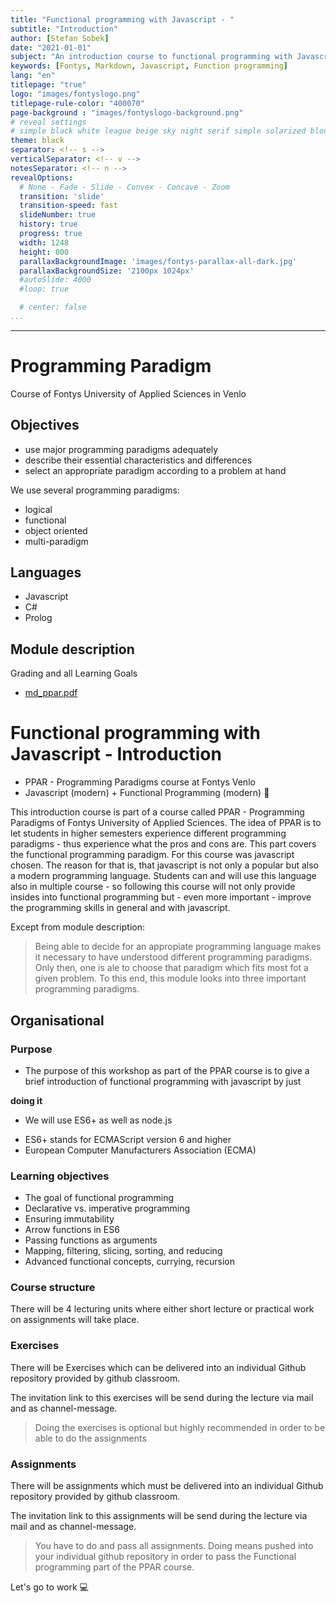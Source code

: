 ```yaml
---
title: "Functional programming with Javascript - "
subtitle: "Introduction"
author: [Stefan Sobek]
date: "2021-01-01"
subject: "An introduction course to functional programming with Javascript"
keywords: [Fontys, Markdown, Javascript, Function programming]
lang: "en"
titlepage: "true"
logo: "images/fontyslogo.png"
titlepage-rule-color: "400070"
page-background : "images/fontyslogo-background.png"
# reveal settings
# simple black white league beige sky night serif simple solarized blood moon
theme: black
separator: <!-- s -->
verticalSeparator: <!-- v -->
notesSeparator: <!-- n -->
revealOptions:
  # None - Fade - Slide - Convex - Concave - Zoom
  transition: 'slide'
  transition-speed: fast
  slideNumber: true
  history: true
  progress: true
  width: 1248
  height: 800
  parallaxBackgroundImage: 'images/fontys-parallax-all-dark.jpg'
  parallaxBackgroundSize: '2100px 1024px'
  #autoSlide: 4000
  #loop: true

  # center: false
...
```

---

# Programming Paradigm

Course of Fontys University of Applied Sciences in Venlo

<!-- s -->

## Objectives

- use major programming paradigms adequately<!-- .element: class="fragment fade-up" -->
- describe their essential characteristics and differences<!-- .element: class="fragment fade-up" -->
- select an appropriate paradigm according to a problem at hand<!-- .element: class="fragment fade-up" -->

<!-- s -->

We use several programming paradigms:

- logical<!-- .element: class="fragment fade-up" -->
- functional<!-- .element: class="fragment fade-up" -->
- object oriented<!-- .element: class="fragment fade-up" -->
- multi-paradigm<!-- .element: class="fragment fade-up" -->

<!-- .slide: data-background="https://media.giphy.com/media/iXTrbbYMQBCMM/giphy.gif" -->

<!-- s -->

## Languages

- Javascript<!-- .element: class="fragment fade-up" -->
- C#<!-- .element: class="fragment fade-up" -->
- Prolog<!-- .element: class="fragment fade-up" -->

<!-- .slide: data-background="https://media.giphy.com/media/3oEjHWbXcpeKhTktXi/giphy.gif" -->

<!-- s -->

## Module description

Grading and all Learning Goals<!-- .element: class="fragment fade-up" -->

- [md_ppar.pdf](https://connect.fontys.nl/instituten/fhtenl_studies/studies/INF/PPAR/StudyMaterial/md_ppar.pdf)

<!-- s -->


# Functional programming with Javascript - Introduction

- PPAR - Programming Paradigms course at Fontys Venlo<!-- .element: class="fragment fade-up" -->
- Javascript (modern) + Functional Programming (modern) 🥳<!-- .element: class="fragment fade-up" -->

<!-- n -->
This introduction course is part of a course called PPAR - Programming Paradigms of Fontys University of Applied Sciences. The idea of PPAR is to let students in higher semesters experience different programming paradigms - thus experience what the pros and cons are.
This part covers the functional programming paradigm. For this course was javascript chosen. The reason for that is, that javascript is not only a popular but also a modern programming language. Students can and will use this language also in multiple course - so following this course will not only provide insides into functional programming but - even more important - improve the programming skills in general and with javascript.

Except from module description:

> Being able to decide for an appropiate programming language makes it necessary to have understood different programming paradigms. Only then, one is ale to choose that paradigm which fits most fot a given problem. To this end, this module looks into three important programming paradigms.

<!-- s -->

## Organisational

### Purpose

- The purpose of this workshop as part of the PPAR course is to give a brief introduction of functional programming with javascript by just<!-- .element: class="fragment fade-up" -->

 **doing it**<!-- .element: class="fragment fade-up" -->

- We will use ES6+ as well as node.js<!-- .element: class="fragment fade-up" -->

<!-- n -->

- ES6+ stands for ECMAScript version 6 and higher
- European Computer Manufacturers Association (ECMA)

<!-- s -->

### Learning objectives

- The goal of functional programming<!-- .element: class="fragment fade-up" -->
- Declarative vs. imperative programming<!-- .element: class="fragment fade-up" -->
- Ensuring immutability<!-- .element: class="fragment fade-up" -->
- Arrow functions in ES6<!-- .element: class="fragment fade-up" -->
- Passing functions as arguments<!-- .element: class="fragment fade-up" -->
- Mapping, filtering, slicing, sorting, and reducing<!-- .element: class="fragment fade-up" -->
- Advanced functional concepts, currying, recursion<!-- .element: class="fragment fade-up" -->

<!-- s -->

### Course structure

There will be 4 lecturing units where either short lecture or practical work on assignments will take place.<!-- .element: class="fragment fade-up" -->

<!-- s -->

### Exercises

There will be Exercises which can be delivered into an individual Github repository provided by github classroom.<!-- .element: class="fragment fade-up" -->

The invitation link to this exercises will be send during the lecture via mail and as channel-message.<!-- .element: class="fragment fade-up" -->

> Doing the exercises is optional but highly recommended in order to be able to do the assignments<!-- .element: class="fragment fade-up" -->

<!-- s -->

### Assignments

There will be assignments which must be delivered into an individual Github repository provided by github classroom.<!-- .element: class="fragment fade-up" -->

The invitation link to this assignments will be send during the lecture via mail and as channel-message.<!-- .element: class="fragment fade-up" -->

> You have to do and pass all assignments. Doing means pushed into your individual github repository in order to pass the Functional programming part of the PPAR course.<!-- .element: class="fragment fade-up" -->

<!-- s -->

<!-- .slide: data-background="https://media.giphy.com/media/fQZX2aoRC1Tqw/giphy.gif" -->

Let's go to work 💻
